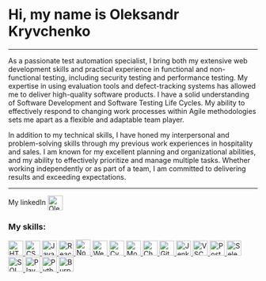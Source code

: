 # Hi, my name is Oleksandr Kryvchenko 
_________________
As a passionate test automation specialist, I bring both my extensive web development skills and practical experience in functional and non-functional testing, including security testing and performance testing. My expertise in using evaluation tools and defect-tracking systems has allowed me to deliver high-quality software products. I have a solid understanding of Software Development and Software Testing Life Cycles. My ability to effectively respond to changing work processes within Agile methodologies sets me apart as a flexible and adaptable team player.

In addition to my technical skills, I have honed my interpersonal and problem-solving skills through my previous work experiences in hospitality and sales. I am known for my excellent planning and organizational abilities, and my ability to effectively prioritize and manage multiple tasks. Whether working independently or as part of a team, I am committed to delivering results and exceeding expectations.
_________________
My linkedIn  <a href="https://www.linkedin.com/in/oleksandr-kryvchenko/" target="blank"><img align="center" src="https://cdn.iconscout.com/icon/free/png-64/linkedin-2752135-2284952.png" alt="Oleksandr Kryvchenko" height="30" width="30" /></a>

### My skills:
<a href="https://www.w3.org/html/" target="_blank" rel="noreferrer"> <img src="https://cdn.iconscout.com/icon/free/png-64/html-3628838-3030115.png" alt="HTML" width="30" height="30"/> </a> 
<a href="https://www.w3.org/Style/CSS/Overview.en.html" target="_blank" rel="noreferrer"> <img src="https://cdn.iconscout.com/icon/free/png-64/css3-11-1175239.png" alt="CSS" width="30" height="30"/> </a> 
<a href="https://www.javascript.com/" target="_blank" rel="noreferrer"> <img src="https://cdn.iconscout.com/icon/free/png-64/javascript-2752148-2284965.png" alt="JavaScript" width="30" height="30"/> </a>
<a href="https://reactjs.org/" target="_blank" rel="noreferrer"> <img src="https://www.svgrepo.com/show/327388/logo-react.svg" alt="React" width="30" height="30"/> </a>
<a href="https://nodejs.dev/" target="_blank" rel="noreferrer"> <img src="https://cdn.iconscout.com/icon/free/png-64/node-js-1174925.png" alt="NodeJS" width="30" height="32"/> </a> 
<a href="https://webdriver.io/" target="_blank" rel="noreferrer"> <img src="https://webdriver.io/img/logo-webdriver-io.png" alt="WebdriverIO" width="30" height="30"/> </a>
<a href="https://www.cypress.io/" target="_blank" rel="noreferrer"> <img src="https://yt3.ggpht.com/iD0oePTGV8tZwEEP_WEG2rvyNiQAVfmjhawFMCj17ARjjmw-J70k9NDjSE5QTzD9Vk3ayBU=s900-c-k-c0x00ffffff-no-rj" alt="CypressIO" width="30" height="30"/> </a>
<a href="https://mochajs.org/" target="_blank" rel="noreferrer"> <img src="https://cdn.iconscout.com/icon/free/png-64/mocha-1-1175012.png" alt="Mocha" width="30" height="30"/> </a>
<a href="https://www.chaijs.com/" target="_blank" rel="noreferrer"> <img src="https://encrypted-tbn0.gstatic.com/images?q=tbn:ANd9GcSlLRYIFxJ1UZDgQSQZ1kR47NuzaHdB0bQtmYwnfyLvmQ&s" alt="ChaiJS" width="30" height="30"/> </a>
<a href="https://git-scm.com/" target="_blank" rel="noreferrer"> <img src="https://icon-library.com/images/git-icon/git-icon-6.jpg" alt="Git" width="30" height="30"/> </a>
<a href="https://www.jenkins.io/" target="_blank" rel="noreferrer"> <img src="https://icon-library.com/images/jenkins-icon/jenkins-icon-17.jpg" alt="Jenkins" width="30" height="30"/> </a>
<a href="https://code.visualstudio.com/" target="_blank" rel="noreferrer"> <img src="https://cdn.iconscout.com/icon/free/png-64/visual-studio-code-3251603-2724650.png" alt="VSCode" width="30" height="30"/> </a>
<a href="https://www.postman.com/" target="_blank" rel="noreferrer"> <img src="https://cdn.iconscout.com/icon/free/png-64/postman-3628992-3030217.png" alt="Postman" width="30" height="30"/> </a>
<a href="https://www.selenium.dev/" target="_blank" rel="noreferrer"> <img src="https://selenium-python.readthedocs.io/_static/logo.png" alt="Selenium" width="30" height="30"/> </a>
<a href="https://www.w3schools.com/sql/sql_intro.asp" target="_blank" rel="noreferrer"> <img src="https://cdn-icons-png.flaticon.com/512/5815/5815886.png" alt="SQL" width="30" height="30"/> </a>
<a href="https://www.playwright.dev" target="_blank" rel="noreferrer"> <img src="https://playwright.dev/img/playwright-logo.svg" alt="Playwright" width="30" height="30"/> </a>
<a href="https://www.python.org" target="_blank" rel="noreferrer"> <img src="https://banner2.cleanpng.com/20181128/cbr/kisspng-python-programming-basics-for-absolute-beginners-michigan-python-user-group-5-jul-2-18-5bfef921c53528.7857216715434365778078.jpg" alt="Python" width="30" height="30"/> </a>
<a href="https://portswigger.net/" target="_blank" rel="noreferrer"> <img src="https://w7.pngwing.com/pngs/286/446/png-transparent-burp-suite-macos-bigsur-icon-thumbnail.png" alt="Burp" width="30" height="30"/> </a>


